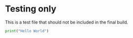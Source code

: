 # Testing only

This is a test file that should not be included in the final build.

```python
print("Hello World")
```
